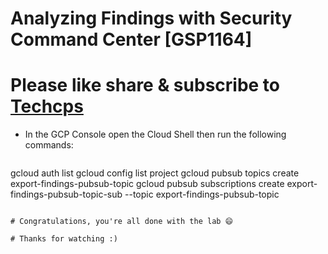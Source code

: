 
#  Analyzing Findings with Security Command Center [GSP1164]

# Please like share & subscribe to [Techcps](https://www.youtube.com/@techcps)

* In the GCP Console open the Cloud Shell then run the following commands:

```
```
gcloud auth list
gcloud config list project
gcloud pubsub topics create export-findings-pubsub-topic
gcloud pubsub subscriptions create export-findings-pubsub-topic-sub --topic export-findings-pubsub-topic
```

# Congratulations, you're all done with the lab 😄

# Thanks for watching :)
